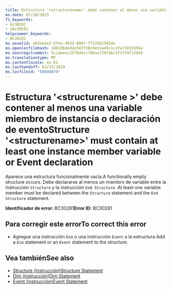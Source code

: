 ```yaml
---
title: Estructura '<structurename>' debe contener al menos una variable miembro de instancia o declaración de evento
ms.date: 07/20/2015
f1_keywords:
- bc30281
- vbc30281
helpviewer_keywords:
- BC30281
ms.assetid: a03ee4e2-5fea-4933-898f-7f125b25824e
ms.openlocfilehash: 1082dbded2e503758c9e53a49c1c2fac5832b56e
ms.sourcegitcommit: 5c1abeec15fbddcc7dbaa729fabc1f1f29f12045
ms.translationtype: MT
ms.contentlocale: es-ES
ms.lasthandoff: 03/15/2019
ms.locfileid: "58049079"
---
```

# <a name="structure-structurename-must-contain-at-least-one-instance-member-variable-or-event-declaration"></a><span data-ttu-id="0e834-102">Estructura '\<structurename >' debe contener al menos una variable miembro de instancia o declaración de evento</span><span class="sxs-lookup"><span data-stu-id="0e834-102">Structure '\<structurename>' must contain at least one instance member variable or Event declaration</span></span>
<span data-ttu-id="0e834-103">Aparece una estructura funcionalmente vacía.</span><span class="sxs-lookup"><span data-stu-id="0e834-103">A functionally empty structure occurs.</span></span> <span data-ttu-id="0e834-104">Debe declararse al menos un miembro de variable entre la instrucción `Structure` y la instrucción `End Structure` .</span><span class="sxs-lookup"><span data-stu-id="0e834-104">At least one variable member must be declared between the `Structure` statement and the `End Structure` statement.</span></span>  
  
 <span data-ttu-id="0e834-105">**Identificador de error:** BC30281</span><span class="sxs-lookup"><span data-stu-id="0e834-105">**Error ID:** BC30281</span></span>  
  
## <a name="to-correct-this-error"></a><span data-ttu-id="0e834-106">Para corregir este error</span><span class="sxs-lookup"><span data-stu-id="0e834-106">To correct this error</span></span>  
  
-   <span data-ttu-id="0e834-107">Agregue una instrucción `Dim` o una instrucción `Event` a la estructura.</span><span class="sxs-lookup"><span data-stu-id="0e834-107">Add a `Dim` statement or an `Event` statement to the structure.</span></span>  
  
## <a name="see-also"></a><span data-ttu-id="0e834-108">Vea también</span><span class="sxs-lookup"><span data-stu-id="0e834-108">See also</span></span>

- [<span data-ttu-id="0e834-109">Structure (instrucción)</span><span class="sxs-lookup"><span data-stu-id="0e834-109">Structure Statement</span></span>](../../visual-basic/language-reference/statements/structure-statement.md)
- [<span data-ttu-id="0e834-110">Dim (instrucción)</span><span class="sxs-lookup"><span data-stu-id="0e834-110">Dim Statement</span></span>](../../visual-basic/language-reference/statements/dim-statement.md)
- [<span data-ttu-id="0e834-111">Event (instrucción)</span><span class="sxs-lookup"><span data-stu-id="0e834-111">Event Statement</span></span>](../../visual-basic/language-reference/statements/event-statement.md)
